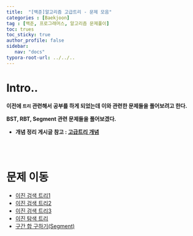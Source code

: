 ```yaml
---
title:  "[백준]알고리즘 고급트리 - 문제 모음"
categories : [Baekjoon]
tag : [백준, 프로그래머스, 알고리즘 문제풀이]
toc: trues
toc_sticky: true
author_profile: false
sidebar:
   nav: "docs"
typora-root-url: ../../..
---
```






# Intro..

**이전에 `트리` 관련해서 공부를 하게 되었는데 이와 관련한 문제들을 풀어보려고 한다.**

**BST, RBT, Segment 관련 문제들을 풀어보겠다.**

* **개념 정리 게시글 참고 : [고급트리 개념](https://bh946.github.io/algorithm/(%EA%B3%A0%EA%B8%89%EA%B0%9C%EB%85%90)-%EA%B3%A0%EA%B8%89-%ED%8A%B8%EB%A6%AC(BST,-RBT,-Splay,-OST,-Range,-Interval,-Sgement)/)**

<br><br>

# 문제 이동

* [이진 검색 트리1](https://www.acmicpc.net/problem/5639)
* [이진 검색 트리2](https://www.acmicpc.net/problem/8916)
* [이진 검색 트리3](https://www.acmicpc.net/problem/1539)
* [이진 탐색 트리](https://www.acmicpc.net/problem/2957)
* [구간 합 구하기(Segment)](https://www.acmicpc.net/problem/2042)

